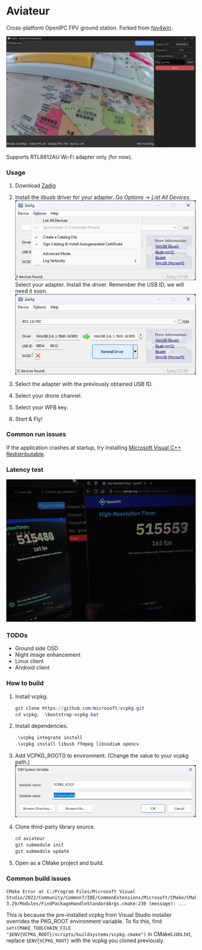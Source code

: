 # Aviateur

Cross-platform OpenIPC FPV ground station. Forked from [fpv4win](https://github.com/OpenIPC/fpv4win]).

![](tutorials/interface.jpg)

Supports RTL8812AU Wi-Fi adapter only (for now).

### Usage
1. Download [Zadig](https://zadig.akeo.ie/)
2. Install the libusb driver for your adapter.
   Go *Options* → *List All Devices*.
   ![](tutorials/zadig1.jpg)
   Select your adapter. Install the driver. Remember the USB ID, we will need it soon.
   ![](tutorials/zadig2.jpg)

3. Select the adapter with the previously obtained USB ID.
4. Select your drone channel.
5. Select your WFB key.
6. *Start* & Fly!

### Common run issues

If the application crashes at startup, try installing [Microsoft Visual C++ Redistributable](https://learn.microsoft.com/en-us/cpp/windows/latest-supported-vc-redist?view=msvc-170#latest-microsoft-visual-c-redistributable-version).

### Latency test
![](tutorials/latency_test.jpg)

### TODOs
- Ground side OSD
- Night image enhancement
- Linux client
- Android client

### How to build
1. Install vcpkg.
   ```powershell
   git clone https://github.com/microsoft/vcpkg.git
   cd vcpkg; .\bootstrap-vcpkg.bat
   ```
   
2. Install dependencies.
   ```powershell
   .\vcpkg integrate install
   .\vcpkg install libusb ffmpeg libsodium opencv
   ```

3. Add VCPKG_ROOT() to environment. (Change the value to your vcpkg path.)
   ![](tutorials/vcpkg.jpg)

4. Clone third-party library source.
   ```powershell
   cd aviateur
   git submodule init
   git submodule update
   ```

5. Open as a CMake project and build.

### Common build issues

```
CMake Error at C:/Program Files/Microsoft Visual Studio/2022/Community/Common7/IDE/CommonExtensions/Microsoft/CMake/CMake/share/cmake-3.29/Modules/FindPackageHandleStandardArgs.cmake:230 (message): ...
```

This is because the pre-installed vcpkg from Visual Studio installer overrides the PKG_ROOT environment variable.
To fix this, find `set(CMAKE_TOOLCHAIN_FILE "$ENV{VCPKG_ROOT}/scripts/buildsystems/vcpkg.cmake")` in CMakeLists.txt, replace `$ENV{VCPKG_ROOT}` with the vcpkg you cloned previously.
